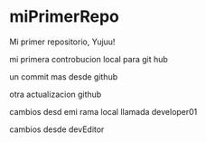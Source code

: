# miPrimerRepo
Mi primer repositorio, Yujuu!

mi primera controbucion local para git hub

un commit mas desde github

otra actualizacion github

cambios desd emi rama local llamada developer01

cambios desde devEditor